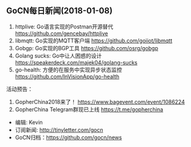 GoCN每日新闻(2018-01-08)
---

1. httplive: Go语言实现的Postman开源替代 https://github.com/gencebay/httplive
2. libmqtt: Go实现的MQTT客户端 https://github.com/goiiot/libmqtt
3. Gobgp: Go实现的BGP工具 https://github.com/osrg/gobgp
4. Golang sucks: Go中让人困惑的设计 https://speakerdeck.com/majek04/golang-sucks
5. go-health: 方便的在服务中实现异步状态监控 https://github.com/InVisionApp/go-health

活动预告：
1. GopherChina2018来了！ https://www.bagevent.com/event/1086224
2. GopherChina Telegram群现已上线 https://t.me/gopherchina 

* 编辑: Kevin
* 订阅新闻: http://tinyletter.com/gocn
* GoCN归档：https://github.com/gocn/news
